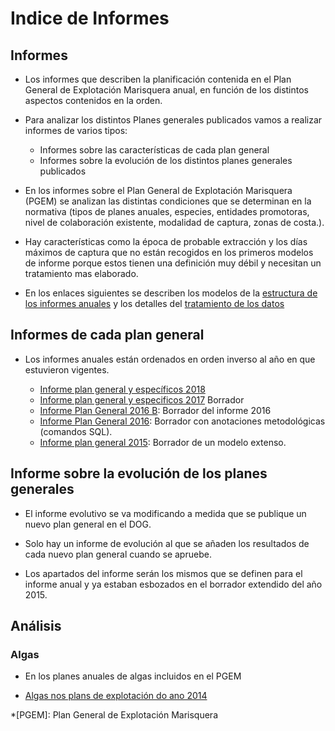 
Indice de Informes
======

Informes
--------
* Los informes que describen la planificación contenida en el Plan General de Explotación Marisquera anual, en función de los distintos aspectos contenidos en la orden.

* Para analizar los distintos Planes generales publicados vamos a realizar informes de varios tipos:
	+ Informes sobre las características de cada plan general
	+ Informes sobre la evolución de los distintos planes generales publicados


* En los informes sobre el Plan General de Explotación Marisquera (PGEM) se analizan las distintas condiciones que se determinan en la normativa (tipos de planes anuales, especies, entidades promotoras, nivel de colaboración existente, modalidad de captura, zonas de costa.). 

* Hay características como la época de probable extracción y los días máximos de captura que no están recogidos en los primeros modelos de informe porque estos tienen una definición muy débil y necesitan un tratamiento mas elaborado. 

* En los enlaces siguientes se describen los modelos de la [estructura de los informes anuales](inforpgral-mod.md) y los detalles del [tratamiento de los datos](inforpgral-Datos.md)

## Informes de cada plan general

+ Los informes anuales están ordenados en orden inverso al año en que estuvieron vigentes.

	* [Informe plan general y específicos 2018](http://galirema.github.io/galirema/InfoPlanGeneralEspecifico2018.html)
	* [Informe plan general y especificos 2017](infoPlanGeneralEspecifico2017.md) Borrador
	* [Informe Plan General 2016 B](info-pexma2016bor.md): Borrador del informe 2016
	* [Informe Plan General 2016](informe-pexma2016draft.md): Borrador con anotaciones metodológicas (comandos SQL). 
	* [Informe plan general 2015](PlanGeneral2015infov01.md): Borrador de un modelo extenso.

## Informe sobre la evolución de los planes generales

+ El informe evolutivo se va modificando a medida que se publique un nuevo plan general en el DOG.

* Solo hay un informe de evolución al que se añaden los resultados de cada nuevo plan general cuando se apruebe. 

* Los apartados del informe serán los mismos que se definen para el informe anual y ya estaban esbozados en el borrador extendido del año 2015.


Análisis
--------

### Algas

* En los planes anuales de algas incluidos en el PGEM

+ [Algas nos plans de explotación do ano 2014](algas2014analisi2.md)






*[PGEM]: Plan General de Explotación Marisquera

